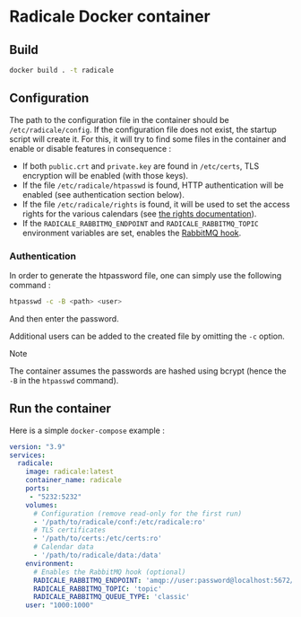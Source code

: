 
# Radicale Docker container

## Build

```bash
docker build . -t radicale
```

## Configuration

The path to the configuration file in the container should be `/etc/radicale/config`. If the configuration file does not exist, the startup script will create it. For this, it will try to find some files in the container and enable or disable features in consequence :

- If both `public.crt` and `private.key` are found in `/etc/certs`, TLS encryption will be enabled (with those keys).
- If the file `/etc/radicale/htpasswd` is found, HTTP authentication will be enabled (see authentication section below).
- If the file `/etc/radicale/rights` is found, it will be used to set the access rights for the various calendars (see [the rights documentation](https://radicale.org/master.html)).
- If the `RADICALE_RABBITMQ_ENDPOINT` and `RADICALE_RABBITMQ_TOPIC` environment variables are set, enables the [RabbitMQ hook](https://radicale.org/v3.html#hook-1).

### Authentication

In order to generate the htpassword file, one can simply use the following command :

```bash
htpasswd -c -B <path> <user>
```

And then enter the password.

Additional users can be added to the created file by omitting the `-c` option.

> [!NOTE]
> The container assumes the passwords are hashed using bcrypt (hence the `-B` in the `htpasswd` command).

## Run the container

Here is a simple `docker-compose` example :

```yaml
version: "3.9"
services:
  radicale:
    image: radicale:latest
    container_name: radicale
    ports:
     - "5232:5232"
    volumes:
      # Configuration (remove read-only for the first run)
      - '/path/to/radicale/conf:/etc/radicale:ro'
      # TLS certificates
      - '/path/to/certs:/etc/certs:ro'
      # Calendar data
      - '/path/to/radicale/data:/data'
    environment:
      # Enables the RabbitMQ hook (optional)
      RADICALE_RABBITMQ_ENDPOINT: 'amqp://user:password@localhost:5672/'
      RADICALE_RABBITMQ_TOPIC: 'topic'
      RADICALE_RABBITMQ_QUEUE_TYPE: 'classic'
    user: "1000:1000"
```

